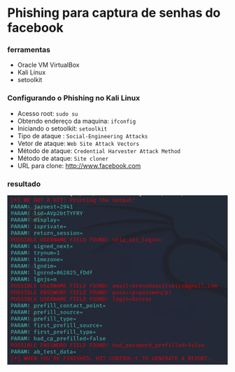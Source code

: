#  Phishing para captura de senhas do facebook
 
###	ferramentas
- Oracle VM  VirtualBox 
- Kali Linux
- setoolkit
 
 ###	Configurando  o Phishing no Kali Linux
 - Acesso root: ``` sudo su ```
 - Obtendo endereço da maquina: `` ifconfig ``
 - Iniciando o setoolkit: ``` setoolkit ```
 - Tipo de ataque : ``` Social-Engineering Attacks ```
 - Vetor de ataque: ``` Web Site Attack Vectors ```
 - Método de ataque: ``` Credential Harvester Attack Method ```
 - Método de ataque: ``` Site cloner ```
 - URL para clone:  http://www.facebook.com


### resultado


![Alt text](./passwd.png "Optional title")

